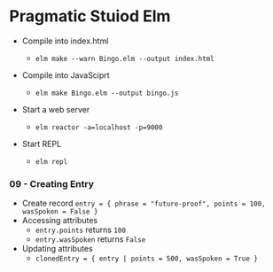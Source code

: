 # Pragmatic Stuiod Elm

* Compile into index.html
  * `elm make --warn Bingo.elm --output index.html`

* Compile into JavaSciprt
  * `elm make Bingo.elm --output bingo.js`

* Start a web server
  * `elm reactor -a=localhost -p=9000`

* Start REPL
  * `elm repl`

### 09 - Creating Entry

* Create record
  `entry = { phrase = "future-proof", points = 100, wasSpoken = False }`
* Accessing attributes
  * `entry.points` returns `100`
  * `entry.wasSpoken` returns `False`
* Updating attributes
  * `clonedEntry = { entry | points = 500, wasSpoken = True }`
